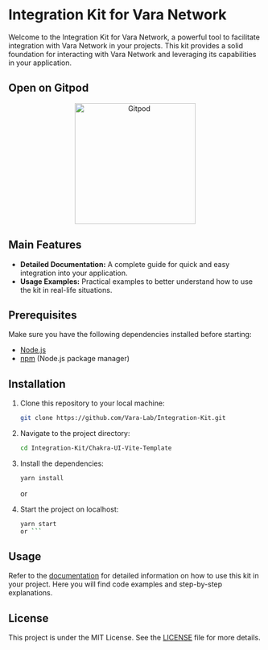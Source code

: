 # Integration Kit for Vara Network

Welcome to the Integration Kit for Vara Network, a powerful tool to facilitate integration with Vara Network in your projects. This kit provides a solid foundation for interacting with Vara Network and leveraging its capabilities in your application.

## Open on Gitpod

<p align="center">
  <a href="https://gitpod.io/#https://github.com/Vara-Lab/Smart-Contract-Template.git" target="_blank">
    <img src="https://gitpod.io/button/open-in-gitpod.svg" width="240" alt="Gitpod">
  </a>
</p>

## Main Features

- **Detailed Documentation:** A complete guide for quick and easy integration into your application.
- **Usage Examples:** Practical examples to better understand how to use the kit in real-life situations.

## Prerequisites

Make sure you have the following dependencies installed before starting:
- [Node.js](https://nodejs.org/)
- [npm](https://www.npmjs.com/) (Node.js package manager)

## Installation

1. Clone this repository to your local machine:

    ```bash
    git clone https://github.com/Vara-Lab/Integration-Kit.git
    ```

2. Navigate to the project directory:

    ```bash
    cd Integration-Kit/Chakra-UI-Vite-Template
    ```

3. Install the dependencies:

    ```bash
    yarn install
    ```
    or
4. Start the project on localhost:

    ```bash
    yarn start
   or ```

## Usage

Refer to the [documentation](./docs) for detailed information on how to use this kit in your project. Here you will find code examples and step-by-step explanations.

## License

This project is under the MIT License. See the [LICENSE](./LICENSE) file for more details.
